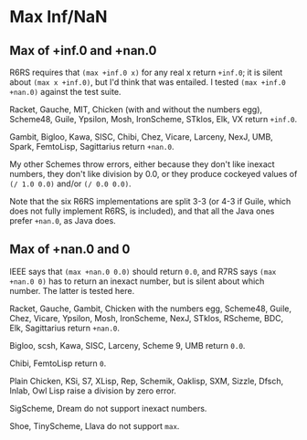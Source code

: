 # Max Inf/NaN

## Max of +inf.0 and +nan.0

R6RS requires that `(max +inf.0 x)` for any real x return `+inf.0`; it is silent about `(max x +inf.0)`, but I'd think that was entailed.  I tested `(max +inf.0 +nan.0)` against the test suite.

Racket, Gauche, MIT, Chicken (with and without the numbers egg), Scheme48, Guile, Ypsilon, Mosh, IronScheme, STklos, Elk, VX return `+inf.0`.

Gambit, Bigloo, Kawa, SISC, Chibi, Chez, Vicare, Larceny, NexJ, UMB, Spark, FemtoLisp, Sagittarius return `+nan.0`.

My other Schemes throw errors, either because they don't like inexact numbers, they don't like division by 0.0, or they produce cockeyed values of `(/ 1.0 0.0)` and/or `(/ 0.0 0.0)`.

Note that the six R6RS implementations are split 3-3 (or 4-3 if Guile, which does not fully implement R6RS, is included), and that all the Java ones prefer `+nan.0`, as Java does.

## Max of +nan.0 and 0

IEEE says that `(max +nan.0 0.0)` should return `0.0`, and R7RS says `(max +nan.0 0)` has to return an inexact number, but is silent about which number.  The latter is tested here.

Racket, Gauche, Gambit, Chicken with the numbers egg, Scheme48, Guile, Chez, Vicare, Ypsilon, Mosh, IronScheme, NexJ, STklos, RScheme, BDC, Elk, Sagittarius return `+nan.0`.

Bigloo, scsh, Kawa, SISC, Larceny, Scheme 9, UMB return `0.0`.

Chibi, FemtoLisp return `0`.

Plain Chicken, KSi, S7, XLisp, Rep, Schemik, Oaklisp, SXM, Sizzle, Dfsch, Inlab, Owl Lisp raise a division by zero error.

SigScheme, Dream do not support inexact numbers.

Shoe, TinyScheme, Llava do not support `max`.
